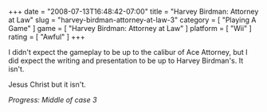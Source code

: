 +++
date = "2008-07-13T16:48:42-07:00"
title = "Harvey Birdman: Attorney at Law"
slug = "harvey-birdman-attorney-at-law-3"
category = [ "Playing A Game" ]
game = [ "Harvey Birdman: Attorney at Law" ]
platform = [ "Wii" ]
rating = [ "Awful" ]
+++

I didn't expect the gameplay to be up to the calibur of Ace Attorney, but I did expect the writing and presentation to be up to Harvey Birdman's.  It isn't.

Jesus Christ but it isn't.

<i>Progress: Middle of case 3</i>